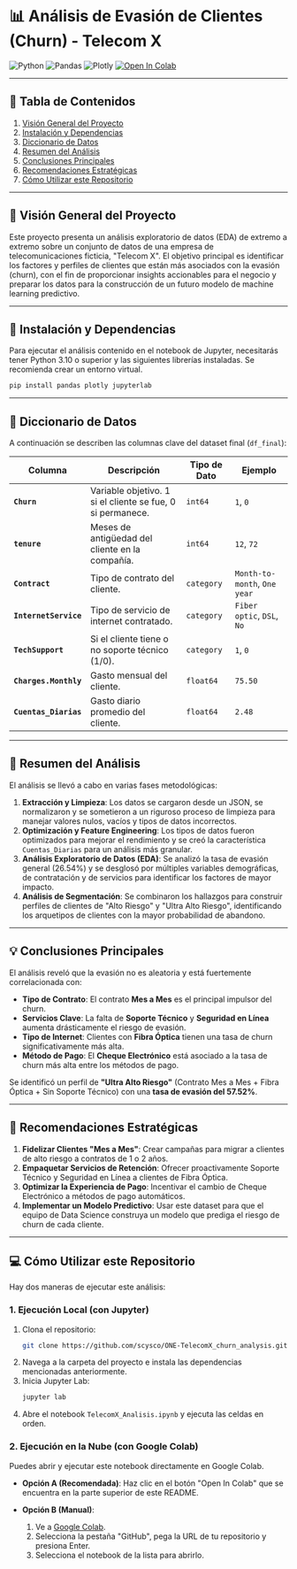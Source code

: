 # 📊 Análisis de Evasión de Clientes (Churn) - Telecom X

![Python](https://img.shields.io/badge/Python-3.10%2B-blue.svg?style=for-the-badge&logo=python)
![Pandas](https://img.shields.io/badge/Pandas-2.x-blue.svg?style=for-the-badge&logo=pandas)
![Plotly](https://img.shields.io/badge/Plotly-5.x-blue.svg?style=for-the-badge&logo=plotly)
[![Open In Colab](https://colab.research.google.com/assets/colab-badge.svg)](https://colab.research.google.com/github/scysco/ONE-TelecomX_churn_analysis/blob/main/TelecomX_LATAM.ipynb)

---

## 📜 Tabla de Contenidos
1.  [Visión General del Proyecto](#%EF%B8%8F-visión-general-del-proyecto)
2.  [Instalación y Dependencias](#-instalación-y-dependencias)
3.  [Diccionario de Datos](#-diccionario-de-datos)
4.  [Resumen del Análisis](#-resumen-del-análisis)
5.  [Conclusiones Principales](#-conclusiones-principales)
6.  [Recomendaciones Estratégicas](#-recomendaciones-estratégicas)
7.  [Cómo Utilizar este Repositorio](#-cómo-utilizar-este-repositorio)

---

## 🎯 Visión General del Proyecto
Este proyecto presenta un análisis exploratorio de datos (EDA) de extremo a extremo sobre un conjunto de datos de una empresa de telecomunicaciones ficticia, "Telecom X". El objetivo principal es identificar los factores y perfiles de clientes que están más asociados con la evasión (churn), con el fin de proporcionar insights accionables para el negocio y preparar los datos para la construcción de un futuro modelo de machine learning predictivo.

---

## 🔧 Instalación y Dependencias
Para ejecutar el análisis contenido en el notebook de Jupyter, necesitarás tener Python 3.10 o superior y las siguientes librerías instaladas. Se recomienda crear un entorno virtual.

```bash
pip install pandas plotly jupyterlab
````

-----

## 📖 Diccionario de Datos

A continuación se describen las columnas clave del dataset final (`df_final`):

| Columna | Descripción | Tipo de Dato | Ejemplo |
|---|---|---|---|
| **`Churn`** | Variable objetivo. 1 si el cliente se fue, 0 si permanece. | `int64` | `1`, `0` |
| **`tenure`** | Meses de antigüedad del cliente en la compañía. | `int64` | `12`, `72` |
| **`Contract`** | Tipo de contrato del cliente. | `category` | `Month-to-month`, `One year` |
| **`InternetService`** | Tipo de servicio de internet contratado. | `category` | `Fiber optic`, `DSL`, `No` |
| **`TechSupport`** | Si el cliente tiene o no soporte técnico (1/0). | `category` | `1`, `0` |
| **`Charges.Monthly`**| Gasto mensual del cliente. | `float64` | `75.50` |
| **`Cuentas_Diarias`**| Gasto diario promedio del cliente. | `float64` | `2.48` |

-----

## 🔬 Resumen del Análisis

El análisis se llevó a cabo en varias fases metodológicas:

1.  **Extracción y Limpieza**: Los datos se cargaron desde un JSON, se normalizaron y se sometieron a un riguroso proceso de limpieza para manejar valores nulos, vacíos y tipos de datos incorrectos.
2.  **Optimización y Feature Engineering**: Los tipos de datos fueron optimizados para mejorar el rendimiento y se creó la característica `Cuentas_Diarias` para un análisis más granular.
3.  **Análisis Exploratorio de Datos (EDA)**: Se analizó la tasa de evasión general (26.54%) y se desglosó por múltiples variables demográficas, de contratación y de servicios para identificar los factores de mayor impacto.
4.  **Análisis de Segmentación**: Se combinaron los hallazgos para construir perfiles de clientes de "Alto Riesgo" y "Ultra Alto Riesgo", identificando los arquetipos de clientes con la mayor probabilidad de abandono.

-----

## 💡 Conclusiones Principales

El análisis reveló que la evasión no es aleatoria y está fuertemente correlacionada con:

  * **Tipo de Contrato**: El contrato **Mes a Mes** es el principal impulsor del churn.
  * **Servicios Clave**: La falta de **Soporte Técnico** y **Seguridad en Línea** aumenta drásticamente el riesgo de evasión.
  * **Tipo de Internet**: Clientes con **Fibra Óptica** tienen una tasa de churn significativamente más alta.
  * **Método de Pago**: El **Cheque Electrónico** está asociado a la tasa de churn más alta entre los métodos de pago.

Se identificó un perfil de **"Ultra Alto Riesgo"** (Contrato Mes a Mes + Fibra Óptica + Sin Soporte Técnico) con una **tasa de evasión del 57.52%**.

-----

## 🚀 Recomendaciones Estratégicas

1.  **Fidelizar Clientes "Mes a Mes"**: Crear campañas para migrar a clientes de alto riesgo a contratos de 1 o 2 años.
2.  **Empaquetar Servicios de Retención**: Ofrecer proactivamente Soporte Técnico y Seguridad en Línea a clientes de Fibra Óptica.
3.  **Optimizar la Experiencia de Pago**: Incentivar el cambio de Cheque Electrónico a métodos de pago automáticos.
4.  **Implementar un Modelo Predictivo**: Usar este dataset para que el equipo de Data Science construya un modelo que prediga el riesgo de churn de cada cliente.

-----

## 💻 Cómo Utilizar este Repositorio

Hay dos maneras de ejecutar este análisis:

### 1. Ejecución Local (con Jupyter)

1.  Clona el repositorio:
    ```bash
    git clone https://github.com/scysco/ONE-TelecomX_churn_analysis.git
    ```
2.  Navega a la carpeta del proyecto e instala las dependencias mencionadas anteriormente.
3.  Inicia Jupyter Lab:
    ```bash
    jupyter lab
    ```
4.  Abre el notebook `TelecomX_Analisis.ipynb` y ejecuta las celdas en orden.

### 2\. Ejecución en la Nube (con Google Colab)

Puedes abrir y ejecutar este notebook directamente en Google Colab.

  * **Opción A (Recomendada)**: Haz clic en el botón "Open In Colab" que se encuentra en la parte superior de este README.

  * **Opción B (Manual)**:
    1.  Ve a [Google Colab](https://colab.research.google.com/).
    2.  Selecciona la pestaña "GitHub", pega la URL de tu repositorio y presiona Enter.
    3.  Selecciona el notebook de la lista para abrirlo.

<!-- end list -->